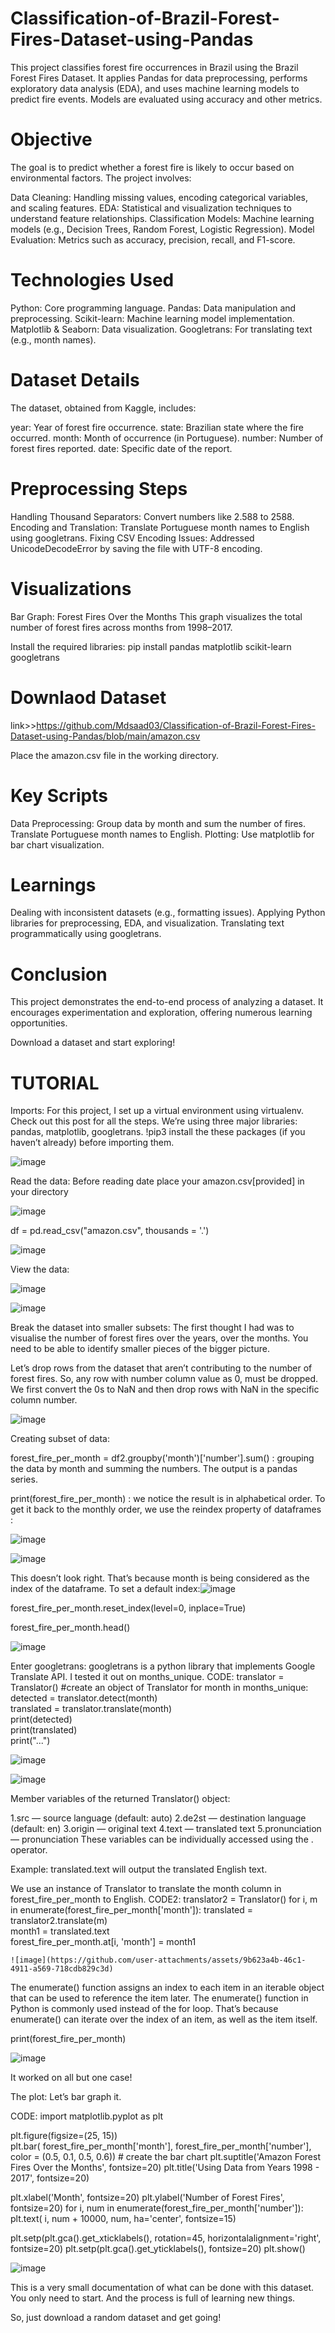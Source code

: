 # Classification-of-Brazil-Forest-Fires-Dataset-using-Pandas
This project classifies forest fire occurrences in Brazil using the Brazil Forest Fires Dataset. It applies Pandas for data preprocessing, performs exploratory data analysis (EDA), and uses machine learning models to predict fire events. Models are evaluated using accuracy and other metrics.

# Objective
The goal is to predict whether a forest fire is likely to occur based on environmental factors. The project involves:

Data Cleaning: Handling missing values, encoding categorical variables, and scaling features.
EDA: Statistical and visualization techniques to understand feature relationships.
Classification Models: Machine learning models (e.g., Decision Trees, Random Forest, Logistic Regression).
Model Evaluation: Metrics such as accuracy, precision, recall, and F1-score.
# Technologies Used
Python: Core programming language.
Pandas: Data manipulation and preprocessing.
Scikit-learn: Machine learning model implementation.
Matplotlib & Seaborn: Data visualization.
Googletrans: For translating text (e.g., month names).
# Dataset Details
The dataset, obtained from Kaggle, includes:

year: Year of forest fire occurrence.
state: Brazilian state where the fire occurred.
month: Month of occurrence (in Portuguese).
number: Number of forest fires reported.
date: Specific date of the report.

# Preprocessing Steps
Handling Thousand Separators: Convert numbers like 2.588 to 2588.
Encoding and Translation: Translate Portuguese month names to English using googletrans.
Fixing CSV Encoding Issues: Addressed UnicodeDecodeError by saving the file with UTF-8 encoding.

# Visualizations
Bar Graph: Forest Fires Over the Months
This graph visualizes the total number of forest fires across months from 1998–2017.


Install the required libraries:
pip install pandas matplotlib scikit-learn googletrans

# Downlaod Dataset

link>>https://github.com/Mdsaad03/Classification-of-Brazil-Forest-Fires-Dataset-using-Pandas/blob/main/amazon.csv

Place the amazon.csv file in the working directory.

# Key Scripts
Data Preprocessing:
Group data by month and sum the number of fires.
Translate Portuguese month names to English.
Plotting:
Use matplotlib for bar chart visualization.

# Learnings
Dealing with inconsistent datasets (e.g., formatting issues).
Applying Python libraries for preprocessing, EDA, and visualization.
Translating text programmatically using googletrans.

# Conclusion
This project demonstrates the end-to-end process of analyzing a dataset. It encourages experimentation and exploration, offering numerous learning opportunities.

Download a dataset and start exploring!


# TUTORIAL
Imports:
For this project, I set up a virtual environment using virtualenv. Check out this post for all the steps. We’re using three major libraries: pandas, matplotlib, googletrans.
!pip3 install the these packages (if you haven’t already) before importing them.

![image](https://github.com/user-attachments/assets/37cdde64-23dc-4556-a2b2-d9282dc388ce)


Read the data:
Before reading date place your amazon.csv[provided] in your directory

![image](https://github.com/user-attachments/assets/3d2f2725-258d-4659-b931-a69b2bbed0e7)

df = pd.read_csv("amazon.csv", thousands = '.')

![image](https://github.com/user-attachments/assets/7e18b7b8-e7ea-4a3c-a04b-040dabc49203)

View the data:

![image](https://github.com/user-attachments/assets/a6cb63db-e2aa-416c-b2b1-b02bee109eab)

![image](https://github.com/user-attachments/assets/3e6ea402-38da-4f85-ae8b-76c3d8ff570b)

Break the dataset into smaller subsets:
The first thought I had was to visualise the number of forest fires over the years, over the months. You need to be able to identify smaller pieces of the bigger picture.

Let’s drop rows from the dataset that aren’t contributing to the number of forest fires. So, any row with number column value as 0, must be dropped. We first convert the 0s to NaN and then drop rows with NaN in the specific column number.

![image](https://github.com/user-attachments/assets/b8d5a1fe-85cb-48c2-b037-ebc6692090c0)

Creating subset of data:

forest_fire_per_month = df2.groupby('month')['number'].sum() : grouping the data by month and summing the numbers. The output is a pandas series.

print(forest_fire_per_month) : we notice the result is in alphabetical order. To get it back to the monthly order, we use the reindex property of dataframes :

![image](https://github.com/user-attachments/assets/f3b4ec80-c22c-4939-aa58-58d361c80b3b)

![image](https://github.com/user-attachments/assets/6ca5467c-bbfb-40d9-9873-f188e0da566f)



This doesn’t look right. That’s because month is being considered as the index of the dataframe.
To set a default index:![image](https://github.com/user-attachments/assets/460e0599-2147-45da-905e-fc8004bdd10e)

forest_fire_per_month.reset_index(level=0, inplace=True)

forest_fire_per_month.head()

![image](https://github.com/user-attachments/assets/1f031049-1cc1-4d4a-9af3-7556ec86cf2b)

Enter googletrans:
googletrans is a python library that implements Google Translate API. I tested it out on months_unique.
CODE:
translator = Translator() #create an object of Translator 
for month in months_unique: 
    detected = translator.detect(month)     
    translated = translator.translate(month)     
    print(detected)     
    print(translated)     
    print("...")

![image](https://github.com/user-attachments/assets/b941e53c-b79b-46d6-9df6-473cb9f7faca)

![image](https://github.com/user-attachments/assets/2b7e6e0f-fed3-49c1-a303-08d3e03ce190)

Member variables of the returned Translator() object:

1.src — source language (default: auto)
2.de2st — destination language (default: en)
3.origin — original text
4.text — translated text
5.pronunciation — pronunciation
These variables can be individually accessed using the . operator.

Example: translated.text will output the translated English text.

We use an instance of Translator to translate the month column in forest_fire_per_month to English.
CODE2:
translator2 = Translator() 
for i, m in enumerate(forest_fire_per_month['month']):
    translated = translator2.translate(m)  
    month1 = translated.text    
    forest_fire_per_month.at[i, 'month'] = month1

    ![image](https://github.com/user-attachments/assets/9b623a4b-46c1-4911-a569-718cdb829c3d)

The enumerate() function assigns an index to each item in an iterable object that can be used to reference the item later.
The enumerate() function in Python is commonly used instead of the for loop. That’s because enumerate() can iterate over the index of an item, as well as the item itself.

print(forest_fire_per_month)

![image](https://github.com/user-attachments/assets/4df8e33a-311f-4dd5-a943-2ed2d6047d8a)

It worked on all but one case!


The plot:
Let’s bar graph it.

CODE:
import matplotlib.pyplot as plt

plt.figure(figsize=(25, 15))  
plt.bar(
    forest_fire_per_month['month'],
    forest_fire_per_month['number'], 
    color = (0.5, 0.1, 0.5, 0.6))  # create the bar chart
plt.suptitle('Amazon Forest Fires Over the Months', fontsize=20)
plt.title('Using Data from Years 1998 - 2017', fontsize=20)

plt.xlabel('Month', fontsize=20)
plt.ylabel('Number of Forest Fires', fontsize=20)
for i, num in enumerate(forest_fire_per_month['number']):
    plt.text(
        i,
        num + 10000,
        num,
        ha='center',
        fontsize=15)   

plt.setp(plt.gca().get_xticklabels(),
         rotation=45,
         horizontalalignment='right',
         fontsize=20)
plt.setp(plt.gca().get_yticklabels(), fontsize=20)
plt.show()

![image](https://github.com/user-attachments/assets/354a6921-5a04-4f6b-b319-f6276b6d9dc0)

This is a very small documentation of what can be done with this dataset. You only need to start. And the process is full of learning new things.

So, just download a random dataset and get going!











